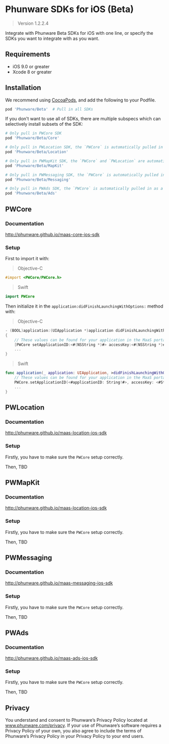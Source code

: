 # Phunware SDKs for iOS (Beta)

> Version 1.2.2.4

Integrate with Phunware Beta SDKs for iOS with one line, or specify the SDKs you want to integrate with as you want.
 
## Requirements

- iOS 9.0 or greater
- Xcode 8 or greater

## Installation

We recommend using [CocoaPods](http://www.cocoapods.org), and add the following to your Podfile.

```ruby
pod 'Phunware/Beta'  # Pull in all SDKs

```

If you don't want to use all of SDKs, there are multiple subspecs which can selectively install subsets of the SDK:

```ruby
# Only pull in PWCore SDK
pod 'Phunware/Beta/Core'

# Only pull in PWLocation SDK, the `PWCore` is automatically pulled in as a dependency
pod 'Phunware/Beta/Location'

# Only pull in PWMapKit SDK, the `PWCore` and `PWLocation` are automatically pulled in as dependencies
pod 'Phunware/Beta/MapKit'

# Only pull in PWMessaging SDK, the `PWCore` is automatically pulled in as a dependency
pod 'Phunware/Beta/Messaging'

# Only pull in PWAds SDK, the `PWCore` is automatically pulled in as a dependency
pod 'Phunware/Beta/Ads'

```

## PWCore

### Documentation 
http://phunware.github.io/maas-core-ios-sdk 

### Setup
First to import it with:
> 
> Objective-C
>  
```objective-c
#import <PWCore/PWCore.h>
```
>
> Swift
>
```swift
import PWCore
```
>

Then initialize it in the `application:didFinishLaunchingWithOptions:` method with:
> 
> Objective-C
> 
```objective-c
- (BOOL)application:(UIApplication *)application didFinishLaunchingWithOptions:(NSDictionary *)launchOptions
{
 	// These values can be found for your application in the MaaS portal (http://maas.phunware.com/clients).
	[PWCore setApplicationID:<#(NSString *)#> accessKey:<#(NSString *)#> signatureKey:<#(NSString *)#> encryptionKey:@""];
	...
}
```
>
> Swift
> 
```swift
func application(_ application: UIApplication, >didFinishLaunchingWithOptions launchOptions: [UIApplicationLaunchOptionsKey: Any]?) -> Bool {
	// These values can be found for your application in the MaaS portal (http://maas.phunware.com/clients).
	PWCore.setApplicationID(<#applicationID: String!#>, accessKey: <#String!#>, signatureKey: <#String!#>, encryptionKey: "")
	...
}
```
>

## PWLocation

### Documentation 
http://phunware.github.io/maas-location-ios-sdk 

### Setup
Firstly, you have to make sure the `PWCore` setup correctly.

Then, TBD

## PWMapKit

### Documentation 
http://phunware.github.io/maas-location-ios-sdk 


### Setup
Firstly, you have to make sure the `PWCore` setup correctly.

Then, TBD

## PWMessaging

### Documentation 
http://phunware.github.io/maas-messaging-ios-sdk 

### Setup
Firstly, you have to make sure the `PWCore` setup correctly.

Then, TBD

## PWAds

### Documentation 
http://phunware.github.io/maas-ads-ios-sdk 

### Setup
Firstly, you have to make sure the `PWCore` setup correctly.

Then, TBD

Privacy
-----------
You understand and consent to Phunware’s Privacy Policy located at www.phunware.com/privacy. If your use of Phunware’s software requires a Privacy Policy of your own, you also agree to include the terms of Phunware’s Privacy Policy in your Privacy Policy to your end users.



